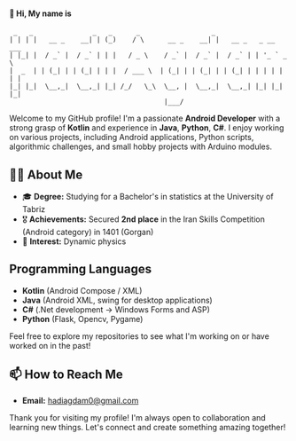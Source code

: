 #### 👋 Hi, My name is 

```
 _   _               _   _      _                  _                     
| | | |   __ _    __| | (_)    / \      __ _    __| |   __ _   _ __ ___  
| |_| |  / _` |  / _` | | |   / _ \    / _` |  / _` |  / _` | | '_ ` _ \ 
|  _  | | (_| | | (_| | | |  / ___ \  | (_| | | (_| | | (_| | | | | | | |
|_| |_|  \__,_|  \__,_| |_| /_/   \_\  \__, |  \__,_|  \__,_| |_| |_| |_|
                                       |___/                             
```

Welcome to my GitHub profile! I'm a passionate **Android Developer** with a strong grasp of **Kotlin** and experience in **Java**, **Python**, **C#**. I enjoy working on various projects, including Android applications, Python scripts, algorithmic challenges, and small hobby projects with Arduino modules.

## 🧑‍💻 About Me

- 🎓 **Degree:** Studying for a Bachelor's in statistics at the University of Tabriz
- 🎖️ **Achievements:** Secured **2nd place** in the Iran Skills Competition (Android category) in 1401 (Gorgan)
- 🔭 **Interest:** Dynamic physics

## **Programming Languages**
- **Kotlin** (Android Compose / XML)
- **Java** (Android XML, swing for desktop applications)
- **C#** (.Net development -> Windows Forms and ASP)
- **Python** (Flask, Opencv, Pygame) 

Feel free to explore my repositories to see what I'm working on or have worked on in the past!

## 📫 How to Reach Me

- **Email:** [hadiagdam0@gmail.com](mailto:hadiagdam0@gmail.com)

Thank you for visiting my profile! I'm always open to collaboration and learning new things. Let's connect and create something amazing together!

